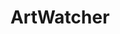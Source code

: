 ---
title: ArtWatcher
description: There are thousands of works of public art scattered around the city.
      There should be one place to see where they are and how they’re doing.
      We’re building it.
image: /assets/images/projects/adopt-civic-art.jpg
links: 
  - name: Github
    url: 'https://github.com/hackforla/adopt-civic-art'
  # - name: Site
  #   url: ''
# looking: 
# location: Downtown LA or Santa Monica
partner: County of Los Angeles
---